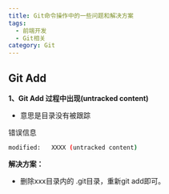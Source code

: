 ```yaml
---
title: Git命令操作中的一些问题和解决方案
tags: 
  - 前端开发
  - Git相关
category: Git
---
```


## Git Add

**1、Git Add 过程中出现(untracked content)**

* 意思是目录没有被跟踪

错误信息
```sh
modified:   XXXX (untracked content)
```

**解决方案：**
- 删除xxx目录内的 .git目录，重新git add即可。

